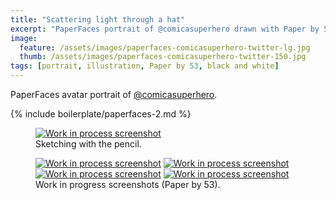 ```yaml
---
title: "Scattering light through a hat"
excerpt: "PaperFaces portrait of @comicasuperhero drawn with Paper by 53 on an iPad."
image: 
  feature: /assets/images/paperfaces-comicasuperhero-twitter-lg.jpg
  thumb: /assets/images/paperfaces-comicasuperhero-twitter-150.jpg
tags: [portrait, illustration, Paper by 53, black and white]
---
```


PaperFaces avatar portrait of <a href="http://twitter.com/comicasuperhero">@comicasuperhero</a>.

{% include boilerplate/paperfaces-2.md %}

<figure>
	<a href="{{ site.url }}/assets/images/paperfaces-comicasuperhero-process-1-lg.jpg"><img src="{{ site.url }}/assets/images/paperfaces-comicasuperhero-process-1-750.jpg" alt="Work in process screenshot"></a>
	<figcaption>Sketching with the pencil.</figcaption>
</figure>

<figure class="half">
	<a href="{{ site.url }}/assets/images/paperfaces-comicasuperhero-process-2-lg.jpg"><img src="{{ site.url }}/assets/images/paperfaces-comicasuperhero-process-2-600.jpg" alt="Work in process screenshot"></a>
	<a href="{{ site.url }}/assets/images/paperfaces-comicasuperhero-process-3-lg.jpg"><img src="{{ site.url }}/assets/images/paperfaces-comicasuperhero-process-3-600.jpg" alt="Work in process screenshot"></a>
	<a href="{{ site.url }}/assets/images/paperfaces-comicasuperhero-process-4-lg.jpg"><img src="{{ site.url }}/assets/images/paperfaces-comicasuperhero-process-4-600.jpg" alt="Work in process screenshot"></a>
	<a href="{{ site.url }}/assets/images/paperfaces-comicasuperhero-process-5-lg.jpg"><img src="{{ site.url }}/assets/images/paperfaces-comicasuperhero-process-5-600.jpg" alt="Work in process screenshot"></a>
	<figcaption>Work in progress screenshots (Paper by 53).</figcaption>
</figure>